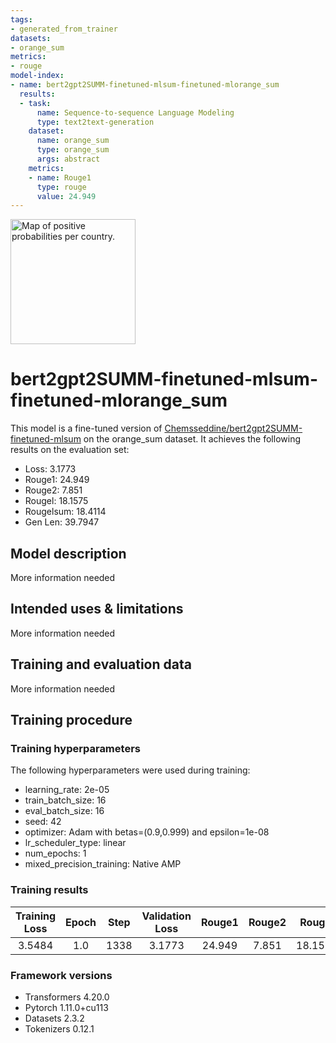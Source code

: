 ```yaml
---
tags:
- generated_from_trainer
datasets:
- orange_sum
metrics:
- rouge
model-index:
- name: bert2gpt2SUMM-finetuned-mlsum-finetuned-mlorange_sum
  results:
  - task:
      name: Sequence-to-sequence Language Modeling
      type: text2text-generation
    dataset:
      name: orange_sum
      type: orange_sum
      args: abstract
    metrics:
    - name: Rouge1
      type: rouge
      value: 24.949
---
```


<!-- This model card has been generated automatically according to the information the Trainer had access to. You
should probably proofread and complete it, then remove this comment. -->

<img src="https://huggingface.co/Chemsseddine/bert2gpt2_med_ml_orange_summ-finetuned_med_sum_new-finetuned_med_sum_new/resolve/main/logobert2gpt2.png" alt="Map of positive probabilities per country." width="200"/>

# bert2gpt2SUMM-finetuned-mlsum-finetuned-mlorange_sum

This model is a fine-tuned version of [Chemsseddine/bert2gpt2SUMM-finetuned-mlsum](https://huggingface.co/Chemsseddine/bert2gpt2SUMM-finetuned-mlsum) on the orange_sum dataset.
It achieves the following results on the evaluation set:
- Loss: 3.1773
- Rouge1: 24.949
- Rouge2: 7.851
- Rougel: 18.1575
- Rougelsum: 18.4114
- Gen Len: 39.7947

## Model description

More information needed

## Intended uses & limitations

More information needed

## Training and evaluation data

More information needed

## Training procedure

### Training hyperparameters

The following hyperparameters were used during training:
- learning_rate: 2e-05
- train_batch_size: 16
- eval_batch_size: 16
- seed: 42
- optimizer: Adam with betas=(0.9,0.999) and epsilon=1e-08
- lr_scheduler_type: linear
- num_epochs: 1
- mixed_precision_training: Native AMP

### Training results

| Training Loss | Epoch | Step | Validation Loss | Rouge1 | Rouge2 | Rougel  | Rougelsum | Gen Len |
|:-------------:|:-----:|:----:|:---------------:|:------:|:------:|:-------:|:---------:|:-------:|
| 3.5484        | 1.0   | 1338 | 3.1773          | 24.949 | 7.851  | 18.1575 | 18.4114   | 39.7947 |


### Framework versions

- Transformers 4.20.0
- Pytorch 1.11.0+cu113
- Datasets 2.3.2
- Tokenizers 0.12.1
